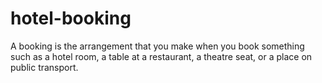 # hotel-booking
A booking is the arrangement that you make when you book something such as a hotel room, a table at a restaurant, a theatre seat, or a place on public transport.
